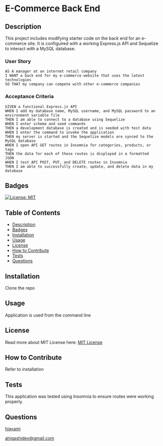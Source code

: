 # E-Commerce Back End
## Description
This project includes modifying starter code on the back end for an e-commerce site. It is configuired with a working Express.js API and Sequelize to interact with a MySQL database.
### User Story
```
AS A manager at an internet retail company
I WANT a back end for my e-commerce website that uses the latest technologies
SO THAT my company can compete with other e-commerce companies
```
### Acceptance Criteria
```
GIVEN a functional Express.js API
WHEN I add my database name, MySQL username, and MySQL password to an environment variable file
THEN I am able to connect to a database using Sequelize
WHEN I enter schema and seed commands
THEN a development database is created and is seeded with test data
WHEN I enter the command to invoke the application
THEN my server is started and the Sequelize models are synced to the MySQL database
WHEN I open API GET routes in Insomnia for categories, products, or tags
THEN the data for each of these routes is displayed in a formatted JSON
WHEN I test API POST, PUT, and DELETE routes in Insomnia
THEN I am able to successfully create, update, and delete data in my database
```
## Badges
[![License: MIT](https://img.shields.io/badge/License-MIT-yellow.svg)](https://opensource.org/licenses/MIT)
## Table of Contents
* [Description](#description)
* [Badges](#badges)
* [Installation](#installation)
* [Usage](#usage)
* [License](#license)
* [How to Contribute](#how-to-contribute)
* [Tests](#tests)
* [Questions](#questions)
## Installation
Clone the repo
## Usage
Application is used from the command line
## License
Read more about MIT License here: [MIT License](https://opensource.org/licenses/MIT)
## How to Contribute
Refer to installation
## Tests
This application was tested using Insomnia to ensure routes were working properly.
## Questions
[hiayami](https://github.com/hiayami)

[ahigashidev@gmail.com](mailto:ahigashidev@gmail.com)
